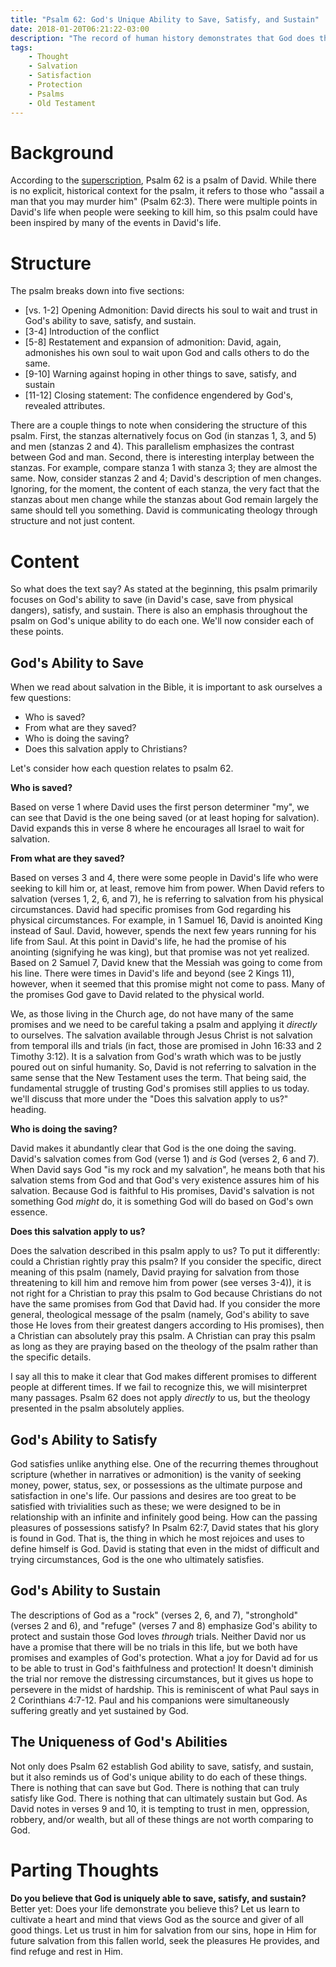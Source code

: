 ```yaml
---
title: "Psalm 62: God's Unique Ability to Save, Satisfy, and Sustain"
date: 2018-01-20T06:21:22-03:00
description: "The record of human history demonstrates that God does three, wonderful things for mankind: He saves; He satisfies; He sustains. Psalm 62 celebrates these wonderful truths and emphasizes God's unique ability to provide in each area."
tags:
    - Thought
    - Salvation
    - Satisfaction
    - Protection
    - Psalms
    - Old Testament
---
```


# Background

According to the [superscription](https://en.wikipedia.org/wiki/Psalms#Superscriptions_and_attributions), Psalm 62 is a psalm of David. While there is no explicit, historical context for the psalm, it refers to those who "assail a man that you may murder him" (Psalm 62:3). There were multiple points in David's life when people were seeking to kill him, so this psalm could have been inspired by many of the events in David's life.

# Structure

The psalm breaks down into five sections:

- [vs. 1-2] Opening Admonition: David directs his soul to wait and trust in God's ability to save, satisfy, and sustain.
- [3-4] Introduction of the conflict
- [5-8] Restatement and expansion of admonition: David, again, admonishes his own soul to wait upon God and calls others to do the same.
- [9-10] Warning against hoping in other things to save, satisfy, and sustain
- [11-12] Closing statement: The confidence engendered by God's, revealed attributes.

There are a couple things to note when considering the structure of this psalm. First, the stanzas alternatively focus on God (in stanzas 1, 3, and 5) and men (stanzas 2 and 4). This parallelism emphasizes the contrast between God and man. Second, there is interesting interplay between the stanzas. For example, compare stanza 1 with stanza 3; they are almost the same. Now, consider stanzas 2 and 4; David's description of men changes. Ignoring, for the moment, the content of each stanza, the very fact that the stanzas about men change while the stanzas about God remain largely the same should tell you something. David is communicating theology through structure and not just content.

# Content

So what does the text say? As stated at the beginning, this psalm primarily focuses on God's ability to save (in David's case, save from physical dangers), satisfy, and sustain. There is also an emphasis throughout the psalm on God's unique ability to do each one. We'll now consider each of these points.

## God's Ability to Save

When we read about salvation in the Bible, it is important to ask ourselves a few questions:

- Who is saved?
- From what are they saved?
- Who is doing the saving?
- Does this salvation apply to Christians?

Let's consider how each question relates to psalm 62.

**Who is saved?**

Based on verse 1 where David uses the first person determiner "my", we can see that David is the one being saved (or at least hoping for salvation). David expands this in verse 8 where he encourages all Israel to wait for salvation.

**From what are they saved?**

Based on verses 3 and 4, there were some people in David's life who were seeking to kill him or, at least, remove him from power. When David refers to salvation (verses 1, 2, 6, and 7), he is referring to salvation from his physical circumstances. David had specific promises from God regarding his physical circumstances. For example, in 1 Samuel 16, David is anointed King instead of Saul. David, however, spends the next few years running for his life from Saul.  At this point in David's life, he had the promise of his anointing (signifying he was king), but that promise was not yet realized. Based on 2 Samuel 7, David knew that the Messiah was going to come from his line. There were times in David's life and beyond (see 2 Kings 11), however, when it seemed that this promise might not come to pass. Many of the promises God gave to David related to the physical world.

We, as those living in the Church age, do not have many of the same promises and we need to be careful taking a psalm and applying it *directly* to ourselves. The salvation available through Jesus Christ is not salvation from temporal ills and trials (in fact, those are promised in John 16:33 and 2 Timothy 3:12). It is a salvation from God's wrath which was to be justly poured out on sinful humanity. So, David is not referring to salvation in the same sense that the New Testament uses the term. That being said, the fundamental struggle of trusting God's promises still applies to us today. we'll discuss that more under the "Does this salvation apply to us?" heading.

**Who is doing the saving?**

David makes it abundantly clear that God is the one doing the saving. David's salvation comes from God (verse 1) and *is* God (verses 2, 6 and 7). When David says God "is my rock and my salvation", he means both that his salvation stems from God and that God's very existence assures him of his salvation. Because God is faithful to His promises, David's salvation is not something God *might* do, it is something God will do based on God's own essence.

**Does this salvation apply to us?**

Does the salvation described in this psalm apply to us? To put it differently: could a Christian rightly pray this psalm? If you consider the specific, direct meaning of this psalm (namely, David praying for salvation from those threatening to kill him and remove him from power (see verses 3-4)), it is not right for a Christian to pray this psalm to God because Christians do not have the same promises from God that David had. If you consider the more general, theological message of the psalm (namely, God's ability to save those He loves from their greatest dangers according to His promises), then a Christian can absolutely pray this psalm. A Christian can pray this psalm as long as they are praying based on the theology of the psalm rather than the specific details.

I say all this to make it clear that God makes different promises to different people at different times. If we fail to recognize this, we will misinterpret many passages. Psalm 62 does not apply *directly* to us, but the theology presented in the psalm absolutely applies.

## God's Ability to Satisfy

God satisfies unlike anything else. One of the recurring themes throughout scripture (whether in narratives or admonition) is the vanity of seeking money, power, status, sex, or possessions as the ultimate purpose and satisfaction in one's life. Our passions and desires are too great to be satisfied with trivialities such as these; we were designed to be in relationship with an infinite and infinitely good being. How can the passing pleasures of possessions satisfy? In Psalm 62:7, David states that his glory is found in God. That is, the thing in which he most rejoices and uses to define himself is God. David is stating that even in the midst of difficult and trying circumstances, God is the one who ultimately satisfies.

## God's Ability to Sustain

The descriptions of God as a "rock" (verses 2, 6, and 7), "stronghold" (verses 2 and 6), and "refuge" (verses 7 and 8) emphasize God's ability to protect and sustain those God loves *through* trials. Neither David nor us have a promise that there will be no trials in this life, but we both have promises and examples of God's protection. What a joy for David ad for us to be able to trust in God's faithfulness and protection! It doesn't diminish the trial nor remove the distressing circumstances, but it gives us hope to persevere in the midst of hardship. This is reminiscent of what Paul says in 2 Corinthians 4:7-12. Paul and his companions were simultaneously suffering greatly and yet sustained by God.

## The Uniqueness of God's Abilities

Not only does Psalm 62 establish God ability to save, satisfy, and sustain, but it also reminds us of God's unique ability to do each of these things. There is nothing that can save but God. There is nothing that can truly satisfy like God. There is nothing that can ultimately sustain but God. As David notes in verses 9 and 10, it is tempting to trust in men, oppression, robbery, and/or wealth, but all of these things are not worth comparing to God.

# Parting Thoughts

**Do you believe that God is uniquely able to save, satisfy, and sustain?** Better yet: Does your life demonstrate you believe this? Let us learn to cultivate a heart and mind that views God as the source and giver of all good things. Let us trust in him for salvation from our sins, hope in Him for future salvation from this fallen world, seek the pleasures He provides, and find refuge and rest in Him.
